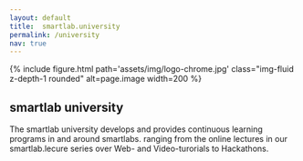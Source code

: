 ```yaml
---
layout: default
title:  smartlab.university
permalink: /university
nav: true
---
```


{% include figure.html
   path='assets/img/logo-chrome.jpg'
   class="img-fluid z-depth-1 rounded"
   alt=page.image
   width=200 %}


<h2>smartlab university</h2>

The smartlab university develops and provides continuous learning programs in and around smartlabs.
ranging from the online lectures in our smartlab.lecure series over Web- and Video-turorials to Hackathons.
